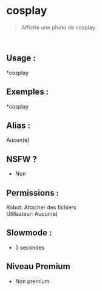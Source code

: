 # cosplay

> Affiche une photo de cosplay.

<br>

## Usage :

*cosplay

## Exemples :

*cosplay

## Alias :

Aucun(e)

## NSFW ?

- Non

## Permissions :

Robot: Attacher des fichiers
<br>
Utilisateur: Aucun(e)

## Slowmode :

- 5 secondes

## Niveau Premium

- Non premium